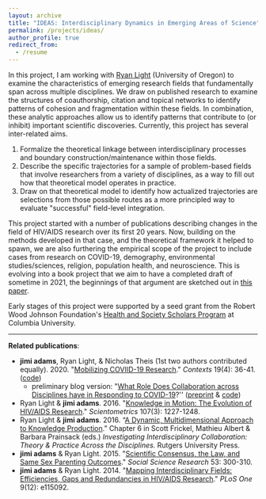 ```yaml
---
layout: archive
title: "IDEAS: Interdisciplinary Dynamics in Emerging Areas of Science"
permalink: /projects/ideas/
author_profile: true
redirect_from:
  - /resume
---
```


In this project, I am working with [Ryan Light](https://sociology.uoregon.edu/profile/light/)  (University of Oregon) to examine the characteristics of emerging research fields that fundamentally span across multiple disciplines. We draw on published research to examine the structures of coauthorship, citation and topical networks to identify patterns of cohesion and fragmentation within these fields. In combination, these analytic approaches allow us to identify patterns that contribute to (or inhibit) important scientific discoveries. Currently, this project has several inter-related aims.

  1. Formalize the theoretical linkage between interdisciplinary processes and boundary construction/maintenance within those fields.
  1. Describe the specific trajectories for a sample of problem-based fields that involve researchers from a variety of disciplines, as a way to fill out how that theoretical model operates in practice.
  1. Draw on that theoretical model to identify how actualized trajectories are selections from those possible routes as a more principled way to evaluate "successful" field-level integration.

This project started with a number of publications describing changes in the field of HIV/AIDS research over its first 20 years. Now, building on the methods developed in that case, and the theoretical framework it helped to spawn, we are also furthering the empirical scope of the project to include cases from research on COVID-19, demography, environmental studies/sciences, religion, population health, and neuroscience. This is evolving into a book project that we aim to have a completed draft of sometime in 2021, the beginnings of that argument are sketched out in [this paper](https://doi.org/10.31235/osf.io/gek68).

Early stages of this project were supported by a seed grant from the Robert Wood Johnson Foundation's [Health and Society Scholars Program](http://www.healthandsocietyscholars.org/) at Columbia University.

______
**Related publications**:

  - **jimi adams**, Ryan Light, & Nicholas Theis (1st two authors contributed equally). 2020. "[Mobilizing COVIID-19 Research](https://jimiadams.github.io/Contexts_PubMed/)." *Contexts* 19(4): 36-41. ([code](https://github.com/jimiadams/Contexts_PubMed))
    - preliminary blog version: "[What Role Does Collaboration across Disciplines have in Responding to COVID-19](https://contexts.org/blog/education-under-covid-19/#light)?'' ([preprint](https://osf.io/jqwyr) & [code](https://github.com/jimiadams/COVID_PubMed_Public))
  - Ryan Light & **jimi adams**. 2016. "[Knowledge in Motion: The Evolution of HIV/AIDS Research](../files/2016_SciM.pdf)." *Scientometrics* 107(3): 1227-1248.
  - Ryan Light & **jimi adams**. 2016. “[A Dynamic, Multidimensional Approach to Knowledge Production](https://doi.org/10.31235/osf.io/gek68).” Chapter 6 in Scott Frickel, Mathieu Albert & Barbara Prainsack (eds.) *Investigating Interdisciplinary Collaboration: Theory & Practice Across the Disciplines.* Rutgers University Press.
  - **jimi adams** & Ryan Light. 2015. "[Scientific Consensus, the Law, and Same Sex Parenting Outcomes](../files/2015_SSR.pdf)." *Social Science Research* 53: 300-310.
  - **jimi adams** & Ryan Light. 2014. "[Mapping Interdisciplinary Fields: Efficiencies, Gaps and Redundancies in HIV/AIDS Research](http://www.plosone.org/article/info%3Adoi%2F10.1371%2Fjournal.pone.0115092)." *PLoS One* 9(12): e115092.